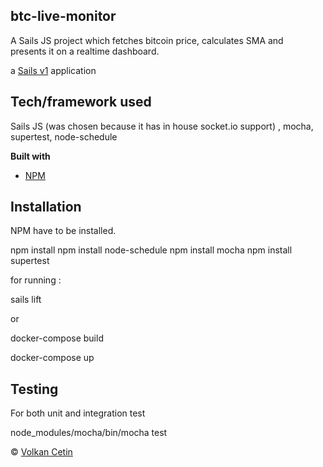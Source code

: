 ## btc-live-monitor
A Sails JS project which fetches bitcoin price, calculates SMA and  
presents it on a realtime dashboard.
 
a [Sails v1](https://sailsjs.com) application 

## Tech/framework used
Sails JS (was chosen because it has in house socket.io support) ,
mocha, supertest, node-schedule 


<b>Built with</b>
- [NPM](https://www.npmjs.com/)


## Installation

NPM have to be installed.

npm install
npm install node-schedule
npm install mocha 
npm install supertest 

for running :

sails lift

or 

docker-compose build

docker-compose up

## Testing
For both unit and integration test

node_modules/mocha/bin/mocha test

© [Volkan Cetin]()
